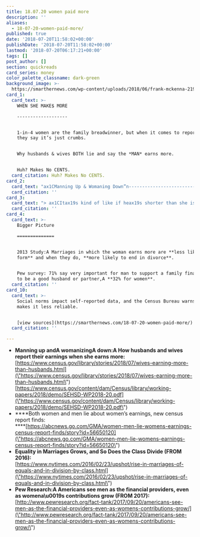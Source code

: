 ```yaml
---
title: 18.07.20 women paid more
description: ''
aliases:
  - 18-07-20-women-paid-more/
published: true
date: '2018-07-20T11:58:02+00:00'
publishDate: '2018-07-20T11:58:02+00:00'
lastmod: '2018-07-20T06:17:21+00:00'
tags: []
post_author: []
section: quickreads
card_series: money
color_palette_classname: dark-green
background_image: >-
  https://smarthernews.com/wp-content/uploads/2018/06/frank-mckenna-219857-unsplash-scaled.jpg
card_1:
  card_text: >-
    WHEN SHE MAKE$ MORE

    -------------------


    1-in-4 women are the family breadwinner, but when it comes to reporting it
    they say it’s just crumbs.


    Why husbands & wives BOTH lie and say the *MAN* earns more.


    Huh? Makes No CENTS.
  card_citation: Huh? Makes No CENTS.
card_2:
  card_text: "ax1CManning Up & Womaning Down”n-----------------------------nn*   Census found inconsistencies inA **incomes reported vs. IRS tax forms** and investigated.n*   When a wife earns more, **both husbands & wives exaggerate manax19s earnings on avg of 2.9%**, **diminish womanax19s by 1.5%.**n*   Says couples **“minimize the violation”** **of social norms** by lying."
  card_citation: ''
card_3:
  card_text: "> ax1CItax19s kind of like if heax19s shorter than she is, she doesnax19t wear heels. Itax19s in the cultural DNA that if anyone should be bigger, richer, more successful, it should be the man.ax1Dn> n> Bill Doherty, marriage therapist & Univ. of Minnesota professor on the marital struggles he's seen when the women is more successful professionally."
  card_citation: ''
card_4:
  card_text: >-
    Bigger Picture

    ==============


    2013 Study:A Marriages in which the woman earns more are **less likely to
    form** and when they do, **more likely to end in divorce**.


    Pew survey: 71% say very important for man to support a family financially
    to be a good husband or partner,A **32% for women**.
  card_citation: ''
card_10:
  card_text: >-
    Social norms impact self-reported data, and the Census Bureau warns that
    makes it less reliable.


    [view sources](https://smarthernews.com/18-07-20-women-paid-more/)
  card_citation: ''

---
```

*   **Manning up andA womanizingA down:A How husbands and wives report their earnings when she earns more:**  
    [https://www.census.gov/library/stories/2018/07/wives-earning-more-than-husbands.html](\"https://www.census.gov/library/stories/2018/07/wives-earning-more-than-husbands.html\")  
    [https://www.census.gov/content/dam/Census/library/working-papers/2018/demo/SEHSD-WP2018-20.pdf](\"https://www.census.gov/content/dam/Census/library/working-papers/2018/demo/SEHSD-WP2018-20.pdf\")
*   ****Both women and men lie about women’s earnings, new census report finds:  
    ****[https://abcnews.go.com/GMA/women-men-lie-womens-earnings-census-report-finds/story?id=56650120](\"https://abcnews.go.com/GMA/women-men-lie-womens-earnings-census-report-finds/story?id=56650120\")
*   **Equality in Marriages Grows, and So Does the Class Divide (FROM 2016):**  
    [https://www.nytimes.com/2016/02/23/upshot/rise-in-marriages-of-equals-and-in-division-by-class.html](\"https://www.nytimes.com/2016/02/23/upshot/rise-in-marriages-of-equals-and-in-division-by-class.html\")
*   **Pew Research:A Americans see men as the financial providers, even as womena\\u0019s contributions grow (FROM 2017):**  
    [http://www.pewresearch.org/fact-tank/2017/09/20/americans-see-men-as-the-financial-providers-even-as-womens-contributions-grow/](\"http://www.pewresearch.org/fact-tank/2017/09/20/americans-see-men-as-the-financial-providers-even-as-womens-contributions-grow/\")